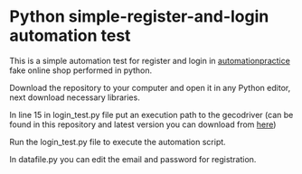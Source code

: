 # Python simple-register-and-login automation test

This is a simple automation test for register and login in [automationpractice](http://automationpractice.com/)  fake online shop performed in python. 

Download the repository to your computer and open it in any Python editor, next download necessary libraries. 

In line 15 in login_test.py file put an execution path to the gecodriver (can be found in this repository and latest version you can download from [here](https://github.com/mozilla/geckodriver/releases))

Run the login_test.py file to execute the automation script.  

In datafile.py you can edit the email and password for registration.
